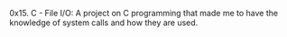 0x15. C - File I/O: A project on C programming that made me to have the knowledge of system calls and how they are used. 
